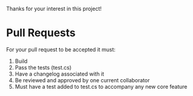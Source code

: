 ﻿Thanks for your interest in this project!
 
 # Pull Requests
 For your pull request to be accepted it must:
 1. Build
 2. Pass the tests (test.cs)
 3. Have a changelog associated with it
 4. Be reviewed and approved by one current collaborator
 5. Must have a test added to test.cs to accompany any new core feature